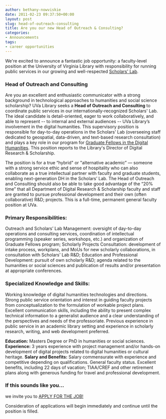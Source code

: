 ```yaml
---
author: bethany-nowviskie
date: 2011-02-23 09:37:50+00:00
layout: post
slug: head-of-outreach-consulting
title: Are you our new Head of Outreach & Consulting?
categories:
- Announcements
tags:
- career opportunities
---
```


We're excited to announce a fantastic job opportunity: a faculty-level position at the University of Virginia Library with responsibility for running public services in our growing and well-respected [Scholars' Lab](http://lib.virginia.edu/scholarslab).



### Head of Outreach and Consulting


Are you an excellent and enthusiastic communicator with a strong background in technological approaches to humanities and social science scholarship? UVa Library seeks a **Head of Outreach and Consulting** to coordinate public services in our internationally-recognized Scholars' Lab. The ideal candidate is detail-oriented, eager to work collaboratively, and able to represent -- to internal and external audiences -- UVa Library’s involvement in the digital humanities. This supervisory position is responsible for day-to-day operations in the Scholars’ Lab (overseeing staff dedicated to geospatial, data-driven, and text-based research consultation) and plays a key role in our program for [Graduate Fellows in the Digital Humanities](http://www2.lib.virginia.edu/scholarslab/about/fellowship.html).  This position reports to the Library's Director of Digital Research & Scholarship.

The position is for a true “hybrid" or "alternative academic” — someone with a strong service ethic and sense of hospitality who can also collaborate as a true intellectual partner with faculty and graduate students, enabling next-generation DH in the Scholars’ Lab. The Head of Outreach and Consulting should also be able to take good advantage of the “20% time” that all Department of Digital Research & Scholarship faculty and staff are granted to pursue professional development and their own (often collaborative) R&D; projects.  This is a full-time, permanent general faculty position at UVa.



### Primary Responsibilities:


Outreach and Scholars’ Lab Management: oversight of day-to-day operations and consulting services, coordination of intellectual programming (speaker series, workshops, etc.) and organization of Graduate Fellows program; Scholarly Projects Consultation: development of intake process, workplans, and MoUs for new scholarly collaborations, in consultation with Scholars’ Lab R&D; Education and Professional Development: pursuit of own scholarly R&D; agenda related to the humanities or social sciences and publication of results and/or presentation at appropriate conferences.



### Specialized Knowledge and Skills:


Working knowledge of digital humanities technologies and directions.  Strong public service orientation and interest in guiding faculty projects from conceptualization to the formulation of workable project plans.  Excellent communication skills, including the ability to present complex technical information to a generalist audience and a clear understanding of the perspectives and needs of the professoriate. Previous experience in public service in an academic library setting and experience in scholarly research, writing, and web development preferred.

**Education:**  Masters Degree or PhD in humanities or social sciences.
**Experience:** 3 years experience with project management and/or hands-on development of digital projects related to digital humanities or cultural heritage.
**Salary and Benefits:**  Salary commensurate with experience and competitive depending on qualifications. General faculty status. Excellent benefits, including 22 days of vacation; TIAA/CREF and other retirement plans along with generous funding for travel and professional development.



### If this sounds like you...


we invite you to [APPLY FOR THE JOB!](http://jobs.virginia.edu/applicants/Central?quickFind=63447)

Consideration of applications will begin immediately and continue until the position is filled.

